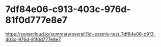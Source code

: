 # 7df84e06-c913-403c-976d-81f0d777e8e7
https://sonarcloud.io/summary/overall?id=examly-test_7df84e06-c913-403c-976d-81f0d777e8e7
